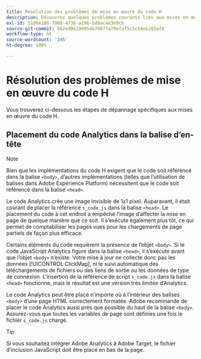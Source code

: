 ```yaml
---
title: Résolution des problèmes de mise en œuvre du code H
description: Découvrez quelques problèmes courants liés aux mises en œuvre JavaScript héritées.
exl-id: 51d6e286-7008-4736-a196-bd8ac4e3e9cb
source-git-commit: 562ed0e190954b7687fa79efaf5c5c54eb202af8
workflow-type: ht
source-wordcount: '245'
ht-degree: 100%

---
```


# Résolution des problèmes de mise en œuvre du code H

Vous trouverez ci-dessous les étapes de dépannage spécifiques aux mises en œuvre du code H.

## Placement du code Analytics dans la balise d’en-tête

>[!NOTE]
>
>Bien que les implémentations du code H exigent que le code soit référencé dans la balise `<body>`, d’autres implémentations (telles que l’utilisation de balises dans Adobe Experience Platform) nécessitent que le code soit référencé dans la balise `<head>`.

Le code Analytics crée une image invisible de 1x1 pixel. Auparavant, il était courant de placer la référence `s_code.js` dans la balise `<head>`. Le placement du code à cet endroit a empêché l’image d’affecter la mise en page de quelque manière que ce soit. Il s’exécute également plus tôt, ce qui permet de comptabiliser les pages vues pour les chargements de page partiels de façon plus efficace.

Certains éléments du code requièrent la présence de l’objet `<body>`. Si le code JavaScript Analytics figure dans la balise `<head>`, il s’exécute avant que l’objet `<body>` n’existe. Votre mise à jour ne collecte donc pas les données [!UICONTROL ClickMap], ni le suivi automatique des téléchargements de fichiers ou des liens de sortie ou les données de type de connexion. L’insertion de la référence de script `s_code.js` dans la balise `<head>` fonctionne, mais le résultat est une version très limitée d’Analytics.

Le code Analytics peut être placé n’importe où à l’intérieur des balises `<body>` d’une page HTML correctement formatée. Adobe recommande de placer le code Analytics aussi près que possible du haut de la balise `<body>`. Assurez-vous que toutes les variables de page sont définies une fois le fichier `s_code.js` chargé.

>[!TIP]
>
>Si vous souhaitez intégrer Adobe Analytics à Adobe Target, le fichier d’inclusion JavaScript doit être placé en bas de la page.
